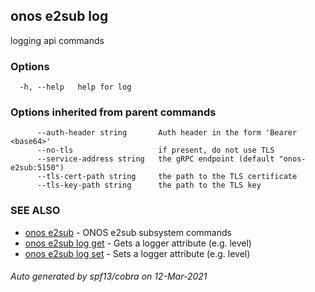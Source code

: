 ## onos e2sub log

logging api commands

### Options

```
  -h, --help   help for log
```

### Options inherited from parent commands

```
      --auth-header string       Auth header in the form 'Bearer <base64>'
      --no-tls                   if present, do not use TLS
      --service-address string   the gRPC endpoint (default "onos-e2sub:5150")
      --tls-cert-path string     the path to the TLS certificate
      --tls-key-path string      the path to the TLS key
```

### SEE ALSO

* [onos e2sub](onos_e2sub.md)	 - ONOS e2sub subsystem commands
* [onos e2sub log get](onos_e2sub_log_get.md)	 - Gets a logger attribute (e.g. level)
* [onos e2sub log set](onos_e2sub_log_set.md)	 - Sets a logger attribute (e.g. level)

###### Auto generated by spf13/cobra on 12-Mar-2021
